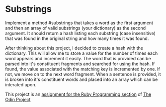 # Substrings

Implement a method #substrings that takes a word as the first argument and then
an array of valid substrings (your dictionary) as the second argument. It should
return a hash listing each substring (case insensitive) that was found in the
original string and how many times it was found.

After thinking about this project, I decided to create a hash with the
dictionary. This will allow me to store a value for the number of times each
word appears and increment it easily. The word that is provided can be parsed
into it's constituent fragments and searched for using the hash. If found, the
value associated with the matching key is incremented by one. If not, we move on
to the next word fragment. When a sentence is provided, it is broken into it's
constituent words and placed into an array which can be interated upon.

This project is an [assignment for the Ruby Programming section](http://www.theodinproject.com/ruby-programming/building-blocks) of [The Odin Project](http://www.theodinproject.com)